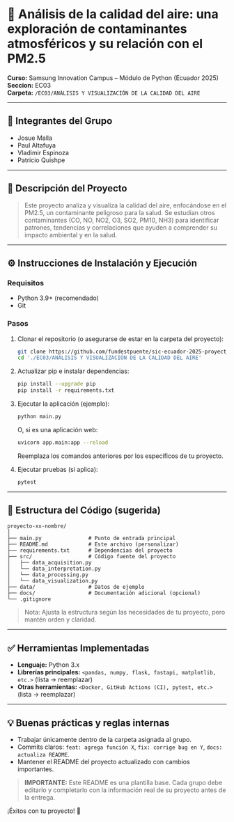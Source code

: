 # 📌 Análisis de la calidad del aire: una exploración de contaminantes atmosféricos y su relación con el PM2.5
**Curso:** Samsung Innovation Campus – Módulo de Python (Ecuador 2025)  
**Seccion:** EC03  
**Carpeta:** `/EC03/ANÁLISIS Y VISUALIZACIÓN DE LA CALIDAD DEL AIRE`

---

## 👥 Integrantes del Grupo
- Josue Malla
- Paul Altafuya
- Vladimir Espinoza 
- Patricio Quishpe

---

## 📝 Descripción del Proyecto
> Este proyecto analiza y visualiza la calidad del aire, enfocándose en el PM2.5, un contaminante peligroso para la salud. Se estudian otros contaminantes (CO, NO, NO2, O3, SO2, PM10, NH3) para identificar patrones, tendencias y correlaciones que ayuden a comprender su impacto ambiental y en la salud.

---

## ⚙️ Instrucciones de Instalación y Ejecución

### Requisitos
- Python 3.9+ (recomendado)
- Git

### Pasos
1. Clonar el repositorio (o asegurarse de estar en la carpeta del proyecto):
   ```bash
   git clone https://github.com/fundestpuente/sic-ecuador-2025-proyectos.git
   cd './EC03/ANÁLISIS Y VISUALIZACIÓN DE LA CALIDAD DEL AIRE'
   ```

2. Actualizar pip e instalar dependencias:
   ```bash
   pip install --upgrade pip
   pip install -r requirements.txt
   ```

3. Ejecutar la aplicación (ejemplo):
   ```bash
   python main.py
   ```
   O, si es una aplicación web:
   ```bash
   uvicorn app.main:app --reload   
   ```
   Reemplaza los comandos anteriores por los específicos de tu proyecto.

4. Ejecutar pruebas (si aplica):
   ```bash
   pytest
   ```

---

## 📂 Estructura del Código (sugerida)
```
proyecto-xx-nombre/
│
├── main.py               # Punto de entrada principal
├── README.md             # Este archivo (personalizar)
├── requirements.txt      # Dependencias del proyecto
├── src/                  # Código fuente del proyecto
│   ├── data_acquisition.py
│   └── data_interpretation.py
│   └── data_processing.py
│   └── data_visualization.py
├── data/                 # Datos de ejemplo 
├── docs/                 # Documentación adicional (opcional)
└── .gitignore
```

> Nota: Ajusta la estructura según las necesidades de tu proyecto, pero mantén orden y claridad.

---

## ✅ Herramientas Implementadas
- **Lenguaje:** Python 3.x
- **Librerías principales:** `<pandas, numpy, flask, fastapi, matplotlib, etc.>` (lista → reemplazar)
- **Otras herramientas:** `<Docker, GitHub Actions (CI), pytest, etc.>` (lista → reemplazar)

---

## 💡 Buenas prácticas y reglas internas
- Trabajar únicamente dentro de la carpeta asignada al grupo.
- Commits claros: `feat: agrega función X`, `fix: corrige bug en Y`, `docs: actualiza README`.
- Mantener el README del proyecto actualizado con cambios importantes.


> **IMPORTANTE:** Este README es una plantilla base. Cada grupo debe editarlo y completarlo con la información real de su proyecto antes de la entrega.

¡Éxitos con tu proyecto! 🚀
